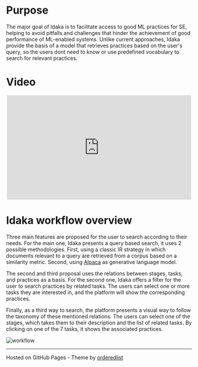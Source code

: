 # Purpose
The major goal of Idaka is to facilitate access to good ML practices for SE, helping to avoid pitfalls and challenges that hinder
the achievement of good performance of ML-enabled systems. Unlike current approaches, Idaka provide the basis of a model that retrieves practices based on the user's query, so the users dont need to know or use predefined vocabulary to search for relevant practices. 

# Video

<p align="center">
<iframe width="500" height="282" src="https://www.youtube.com/embed/cEb-AhIPxnM" frameborder="0" allow="accelerometer; autoplay; encrypted-media; gyroscope; picture-in-picture" allowfullscreen></iframe></p>

# Idaka workflow overview
<p>Three main features are proposed for the user to search according to their needs.
For the main one, Idaka presents a query based search, it uses 2 possible methodologies.
First, using a classic IR strategy in which documents relevant to a query are retrieved from a corpus based on a similarity metric.
Second, using <a href="https://crfm.stanford.edu/2023/03/13/alpaca.html">Alpaca</a> as generative language model.</p>
<p>The second and third proposal uses the relations between stages, tasks, and practices
as a basis. For the second one, Idaka offers a filter for the user to search practices
by related tasks. The users can select one or more tasks they are interested in, and
the platform will show the corresponding practices.</p>
<p>Finally, as a third way to search, the platform presents a visual way to follow the
taxonomy of these mentioned relations. The users can select one of the stages, which
takes them to their description and the list of related tasks. By clicking on one of the
7 tasks, it shows the associated practices. </p>
<img src="/MutAPK/assets/imgs/workflow.pdf" alt="workflow">


    
---
Hosted on GitHub Pages - Theme by [orderedlist](https://github.com/orderedlist)
